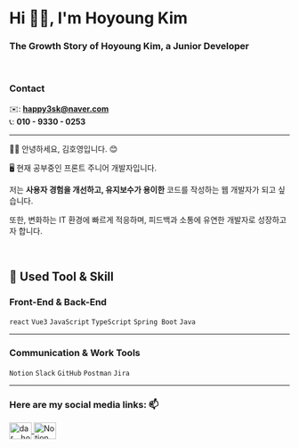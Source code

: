 <h1>Hi 👋🏻, I'm Hoyoung Kim</h1>  
<h3>The Growth Story of Hoyoung Kim, a Junior Developer</h3>
<br>

### Contact

✉️: **happy3sk@naver.com**  
📞: **010 - 9330 - 0253**

---

<p>  
   👋🏻 안녕하세요, 김호영입니다. 😊  
</p>

🖥 현재 공부중인 프론트 주니어 개발자입니다.  

저는 **사용자 경험을 개선하고, 유지보수가 용이한** 코드를 작성하는 웹 개발자가 되고 싶습니다.  

또한, 변화하는 IT 환경에 빠르게 적응하며, 피드백과 소통에 유연한 개발자로 성장하고자 합니다.

<br>

## 📝 **Used Tool & Skill**  


### **Front-End & Back-End**  
`react` `Vue3` `JavaScript` `TypeScript` `Spring Boot` `Java`

---

### **Communication & Work Tools**  
`Notion` `Slack` `GitHub` `Postman` `Jira`

---

### <h3 align="left">Here are my social media links: 📫</h3>  
<p align="left">  
  <a href="https://instagram.com/dar._.ho" target="blank">  
    <img align="center" src="https://raw.githubusercontent.com/rahuldkjain/github-profile-readme-generator/master/src/images/icons/Social/instagram.svg" alt="dar._.ho" height="30" width="40"/>  
  </a>  
   <a href="https://hushed-course-7d9.notion.site/7fdcded7c29b4c6d85f59371ec5b0a08?pvs=4" target="blank">  
    <img align="center" src="https://cdn.jsdelivr.net/npm/simple-icons@3.0.1/icons/notion.svg" alt="Notion Link" height="30" width="40"/>  
  </a>
</p>

